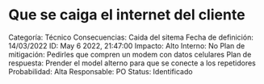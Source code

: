 # Que se caiga el internet del cliente

Categoría: Técnico
Consecuencias: Caida del sitema
Fecha de definición: 14/03/2022
ID: May 6 2022, 21:47:00
Impacto: Alto
Interno: No
Plan de mitigación: Pedirles que compren un modem con datos celulares
Plan de respuesta: Prender el model alterno para que se conecte a los repetidores
Probabilidad: Alta
Responsable: PO
Status: Identificado